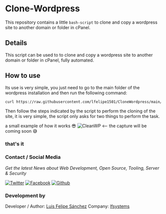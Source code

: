 # Clone-Wordpress

This repository contains a little `bash-script` to clone and copy a wordpress site to another domain or folder in cPanel.

## Details

This script can be used to to clone and copy a wordpress site to another domain or folder in cPanel, fully automated.

## How to use

Its use is very simple, you just need to go to the main folder of the wordpress installation and then run the following command:

```bash
curl https://raw.githubusercontent.com/lfelipe1501/CloneWordpress/main/clonewp.sh | bash
```

Then follow the steps indicated by the script to perform the cloning of the site, it is very simple, the script only asks for two things to perform the task.

a small example of how it works :sunglasses:
![CleanWP](https://raw.githubusercontent.com/lfelipe1501/lfelipe-projects/master/clonewp.gif) <-- the capture will be coming soon 😅

### that's it

### Contact / Social Media

*Get the latest News about Web Development, Open Source, Tooling, Server & Security*

[![Twitter](https://github.frapsoft.com/social/twitter.png)](https://twitter.com/lfelipe1501)
[![Facebook](https://github.frapsoft.com/social/facebook.png)](https://www.facebook.com/lfelipe1501)
[![Github](https://github.frapsoft.com/social/github.png)](https://github.com/lfelipe1501)

### Development by

Developer / Author: [Luis Felipe Sánchez](https://github.com/lfelipe1501)
Company: [lfsystems](https://www.lfsystems.com.co)

